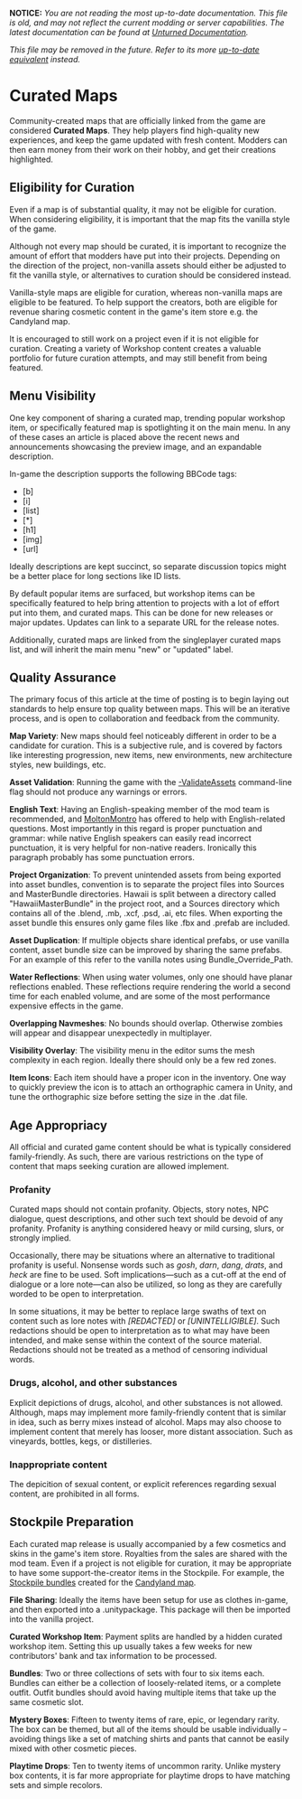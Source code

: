 **NOTICE:** *You are not reading the most up-to-date documentation. This file is old, and may not reflect the current modding or server capabilities. The latest documentation can be found at [Unturned Documentation](https://docs.smartlydressedgames.com/).*

*This file may be removed in the future. Refer to its more [up-to-date equivalent](https://docs.smartlydressedgames.com/en/stable/mapping/curated-maps.html) instead.*

Curated Maps
============

Community-created maps that are officially linked from the game are considered **Curated Maps**. They help players find high-quality new experiences, and keep the game updated with fresh content. Modders can then earn money from their work on their hobby, and get their creations highlighted.

Eligibility for Curation
------------------------

Even if a map is of substantial quality, it may not be eligible for curation. When considering eligibility, it is important that the map fits the vanilla style of the game.

Although not every map should be curated, it is important to recognize the amount of effort that modders have put into their projects. Depending on the direction of the project, non-vanilla assets should either be adjusted to fit the vanilla style, or alternatives to curation should be considered instead.

Vanilla-style maps are eligible for curation, whereas non-vanilla maps are eligible to be featured. To help support the creators, both are eligible for revenue sharing cosmetic content in the game's item store e.g. the Candyland map.

It is encouraged to still work on a project even if it is not eligible for curation. Creating a variety of Workshop content creates a valuable portfolio for future curation attempts, and may still benefit from being featured.

Menu Visibility
---------------

One key component of sharing a curated map, trending popular workshop item, or specifically featured map is spotlighting it on the main menu. In any of these cases an article is placed above the recent news and announcements showcasing the preview image, and an expandable description.

In-game the description supports the following BBCode tags:
- [b]
- [i]
- [list]
- [*]
- [h1]
- [img]
- [url]

Ideally descriptions are kept succinct, so separate discussion topics might be a better place for long sections like ID lists.

By default popular items are surfaced, but workshop items can be specifically featured to help bring attention to projects with a lot of effort put into them, and curated maps. This can be done for new releases or major updates. Updates can link to a separate URL for the release notes.

Additionally, curated maps are linked from the singleplayer curated maps list, and will inherit the main menu "new" or "updated" label.

Quality Assurance
-----------------

The primary focus of this article at the time of posting is to begin laying out standards to help ensure top quality between maps. This will be an iterative process, and is open to collaboration and feedback from the community.

**Map Variety**: New maps should feel noticeably different in order to be a candidate for curation. This is a subjective rule, and is covered by factors like interesting progression, new items, new environments, new architecture styles, new buildings, etc.

**Asset Validation**: Running the game with the [-ValidateAssets](ValidateAssets.md) command-line flag should not produce any warnings or errors.

**English Text**: Having an English-speaking member of the mod team is recommended, and [MoltonMontro](mailto:moltonmontro@smartlydressedgames.com) has offered to help with English-related questions. Most importantly in this regard is proper punctuation and grammar: while native English speakers can easily read incorrect punctuation, it is very helpful for non-native readers. Ironically this paragraph probably has some punctuation errors.

**Project Organization**: To prevent unintended assets from being exported into asset bundles, convention is to separate the project files into Sources and MasterBundle directories. Hawaii is split between a directory called "HawaiiMasterBundle" in the project root, and a Sources directory which contains all of the .blend, .mb, .xcf, .psd, .ai, etc files. When exporting the asset bundle this ensures only game files like .fbx and .prefab are included.

**Asset Duplication**: If multiple objects share identical prefabs, or use vanilla content, asset bundle size can be improved by sharing the same prefabs. For an example of this refer to the vanilla notes using Bundle_Override_Path.

**Water Reflections**: When using water volumes, only one should have planar reflections enabled. These reflections require rendering the world a second time for each enabled volume, and are some of the most performance expensive effects in the game.

**Overlapping Navmeshes**: No bounds should overlap. Otherwise zombies will appear and disappear unexpectedly in multiplayer.

**Visibility Overlay**: The visibility menu in the editor sums the mesh complexity in each region. Ideally there should only be a few red zones.

**Item Icons**: Each item should have a proper icon in the inventory. One way to quickly preview the icon is to attach an orthographic camera in Unity, and tune the orthographic size before setting the size in the .dat file.

Age Appropriacy
---------------

All official and curated game content should be what is typically considered family-friendly. As such, there are various restrictions on the type of content that maps seeking curation are allowed implement.

### Profanity

Curated maps should not contain profanity. Objects, story notes, NPC dialogue, quest descriptions, and other such text should be devoid of any profanity. Profanity is anything considered heavy or mild cursing, slurs, or strongly implied.

Occasionally, there may be situations where an alternative to traditional profanity is useful. Nonsense words such as *gosh*, *darn*, *dang*, *drats*, and *heck* are fine to be used. Soft implications—such as a cut-off at the end of dialogue or a lore note—can also be utilized, so long as they are carefully worded to be open to interpretation.

In some situations, it may be better to replace large swaths of text on content such as lore notes with *\[REDACTED]* or *\[UNINTELLIGIBLE]*. Such redactions should be open to interpretation as to what may have been intended, and make sense within the context of the source material. Redactions should not be treated as a method of censoring individual words.

### Drugs, alcohol, and other substances

Explicit depictions of drugs, alcohol, and other substances is not allowed. Although, maps may implement more family-friendly content that is similar in idea, such as berry mixes instead of alcohol. Maps may also choose to implement content that merely has looser, more distant association. Such as vineyards, bottles, kegs, or distilleries.

### Inappropriate content

The depicition of sexual content, or explicit references regarding sexual content, are prohibited in all forms.

Stockpile Preparation
---------------------

Each curated map release is usually accompanied by a few cosmetics and skins in the game's item store. Royalties from the sales are shared with the mod team. Even if a project is not eligible for curation, it may be appropriate to have some support-the-creator items in the Stockpile. For example, the [Stockpile bundles](https://store.steampowered.com/itemstore/304930/browse/?searchtext=%22Rootbeer+Ranger+Bundle%22+%22Cottontail+Ops+Bundle%22) created for the [Candyland map](https://steamcommunity.com/sharedfiles/filedetails/?id=1776871385).

**File Sharing**: Ideally the items have been setup for use as clothes in-game, and then exported into a .unitypackage. This package will then be imported into the vanilla project.

**Curated Workshop Item**: Payment splits are handled by a hidden curated workshop item. Setting this up usually takes a few weeks for new contributors' bank and tax information to be processed.

**Bundles**: Two or three collections of sets with four to six items each. Bundles can either be a collection of loosely-related items, or a complete outfit. Outfit bundles should avoid having multiple items that take up the same cosmetic slot.

**Mystery Boxes**: Fifteen to twenty items of rare, epic, or legendary rarity. The box can be themed, but all of the items should be usable individually – avoiding things like a set of matching shirts and pants that cannot be easily mixed with other cosmetic pieces.

**Playtime Drops**: Ten to twenty items of uncommon rarity. Unlike mystery box contents, it is far more appropriate for playtime drops to have matching sets and simple recolors.
